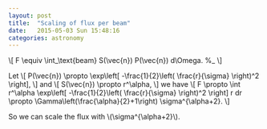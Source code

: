 ```yaml
---
layout: post
title:  "Scaling of flux per beam"
date:   2015-05-03 Sun 15:48:16
categories: astronomy
---
```


\\[
  F \equiv \int_\text{beam} S(\vec{n}) P(\vec{n}) d\Omega. %_
\\]

Let
\\[
  P(\vec{n}) \propto \exp\left[ -\frac{1}{2}\left( \frac{r}{\sigma} \right)^2 \right],
\\]
and
\\[
  S(\vec{n}) \propto r^\alpha,
\\]
we have
\\[
  F \propto \int r^\alpha \exp\left[ -\frac{1}{2}\left( \frac{r}{\sigma}
  \right)^2 \right] r dr \propto \Gamma\left(\frac{\alpha}{2}+1\right) \sigma^{\alpha+2}.
\\]

So we can scale the flux with \\(\sigma^{\alpha+2}\\).
